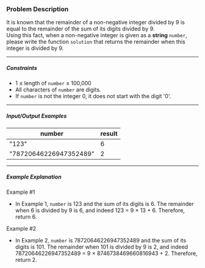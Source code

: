 ### Problem Description

<p>It is known that the remainder of a non-negative integer divided by 9 is equal to the remainder of the sum of its digits divided by 9.<br>
Using this fact, when a non-negative integer is given as a <strong>string</strong> <code>number</code>, please write the function <code>solution</code> that returns the remainder when this integer is divided by 9.</p>

<hr>

<h5>Constraints</h5>

<ul>
<li>1 ≤ length of <code>number</code> ≤ 100,000</li>
<li>All characters of <code>number</code> are digits.</li>
<li>If <code>number</code> is not the integer 0, it does not start with the digit '0'.</li>
</ul>

<hr>

<h5>Input/Output Examples</h5>
<table class="table">
        <thead><tr>
<th>number</th>
<th>result</th>
</tr>
</thead>
        <tbody><tr>
<td>"123"</td>
<td>6</td>
</tr>
<tr>
<td>"78720646226947352489"</td>
<td>2</td>
</tr>
</tbody>
      </table>
<hr>

<h5>Example Explanation</h5>

<p>Example #1</p>

<ul>
<li>In Example 1, <code>number</code> is 123 and the sum of its digits is 6. The remainder when 6 is divided by 9 is 6, and indeed 123 = 9 × 13 + 6. Therefore, return 6.</li>
</ul>

<p>Example #2</p>

<ul>
<li>In Example 2, <code>number</code> is 78720646226947352489 and the sum of its digits is 101. The remainder when 101 is divided by 9 is 2, and indeed 78720646226947352489 = 9 × 8746738469660816943 + 2. Therefore, return 2.</li>
</ul>
